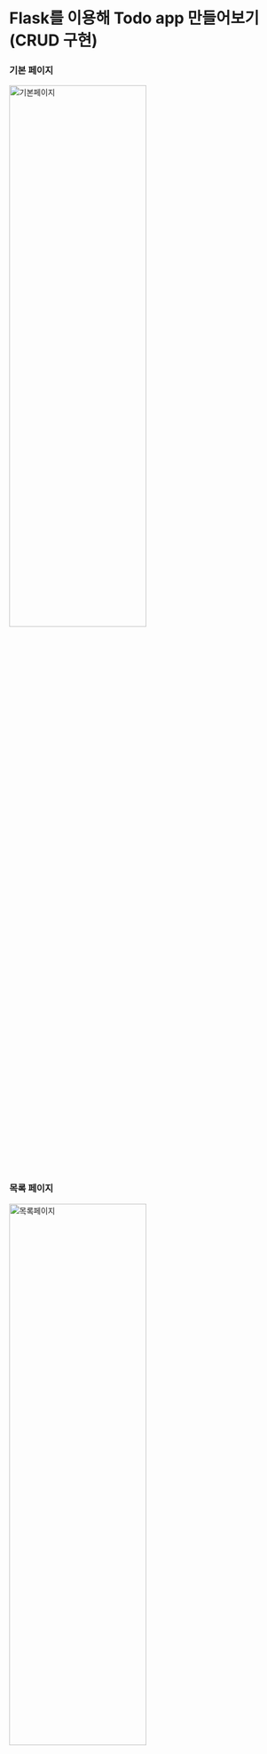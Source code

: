 # Flask를 이용해 Todo app 만들어보기 (CRUD 구현)

### 기본 페이지
<img src="https://user-images.githubusercontent.com/103489352/219944783-0e8547a2-81bc-4fee-a589-64619f69914c.png" width="70%" height="50%" alt="기본페이지"></img><br/>


### 목록 페이지

<img src="https://user-images.githubusercontent.com/103489352/219944860-9f2cb437-ed28-4c5e-94cf-b5d944a1fbc0.png" width="70%" height="50%" alt="목록페이지"></img>
